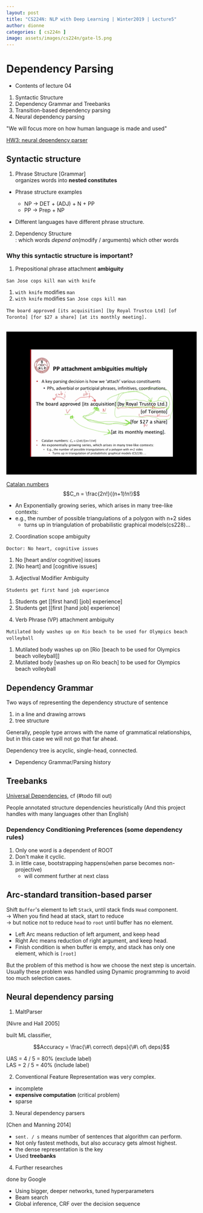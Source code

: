 ```yaml
---
layout: post
title: "CS224N: NLP with Deep Learning | Winter2019 | Lecture5"
author: dionne
categories: [ cs224n ]
image: assets/images/cs224n/gate-l5.png
---
```


# Dependency Parsing

- Contents of lecture 04

1. Syntactic Structure
2. Dependency Grammar and Treebanks
3. Transition-based dependency parsing
4. Neural dependency parsing

"We will focus more on how human language is made and used"

[HW3: neural dependency parser]()

## Syntactic structure

1) Phrase Structure [Grammar]<br/>
organizes words into **nested constitutes**

- Phrase structure examples
	- NP -> DET + (ADJ) + N + PP
	- PP -> Prep + NP

- Different languages have different phrase structure.

2) Dependency Structure
<br/>: which words *depend on*(modify / arguments) which other words

### Why this syntactic structure is important?

1) Prepositional phrase attachment **ambiguity**

`San Jose cops kill man with knife`

1. `with knife` modifies `man`
2.  `with knife` modifies `San Jose cops kill man`

`The board approved [its acquisition] [by Royal Trustco Ltd] [of Toronto] [for $27 a share] [at its monthly meeting].`
<br/>
<br/>

![](/assets/images/cs224n/l5-pp.png)

[Catalan numbers](https://en.wikipedia.org/wiki/Catalan_number) $$C_n = \frac{2n!}{(n+1)!n!}$$

- An Exponentially growing series, which arises in many tree-like contexts:
- e.g., the number of possible triangulations of a polygon with n+2 sides
	- turns up in triangulation of probabilistic graphical models(cs228)...

2) Coordination scope ambiguity

`Doctor: No heart, cognitive issues`

1. No [heart and/or cognitive] issues
2. [No heart] and [cognitive issues]

3) Adjectival Modifier Ambiguity

`Students get first hand job experience`

1. Students get [[first hand] [job] experience]
2. Students get [[first [hand job] experience]

4) Verb Phrase (VP) attachment ambiguity

`Mutilated body washes up on Rio beach to be used for Olympics beach volleyball`

1. Mutilated body washes up on [Rio [beach to be used for Olympics beach volleyball]]
2. Mutilated body [washes up on Rio beach] to be used for Olympics beach volleyball

## Dependency Grammar

Two ways of representing the dependency structure of sentence

1. in a line and drawing arrows
2. tree structure

Generally, people type arrows with the name of grammatical relationships, but in this case we will not go that far ahead.

Dependency tree is acyclic, single-head, connected.

- Dependency Grammar/Parsing history

## Treebanks

[Universal Dependencies](http://universaldependencies.org/), cf (#todo fill out)

People annotated structure dependencies heuristically (And this project handles with many languages other than English)

### Dependency Conditioning Preferences (some dependency rules)

1. Only one word is a dependent of ROOT
2. Don't make it cyclic.
3. in little case, bootstrapping happens(when parse becomes non-projective)
	- will comment further at next class

## Arc-standard transition-based parser

Shift `Buffer`'s element to left `Stack`, until stack finds `Head` component.
<br/>-> When you find head at stack, start to reduce
<br/>-> but notice not to reduce `head` to `root` until buffer has no element.

- Left Arc means reduction of left argument, and keep head
- Right Arc means reduction of right argument, and keep head.
- Finish condition is when buffer is empty, and stack has only one element, which is `[root]`


But the problem of this method is how we choose the next step is uncertain.<br/>
Usually these problem was handled using Dynamic programming to avoid too much selection cases.

## Neural dependency parsing

1) MaltParser

[Nivre and Hall 2005]

built ML classifier,

$$Accuracy = \frac{\#\ correct\ deps}{\#\ of\ deps}$$

UAS = 4 / 5 = 80% (exclude label)
<br/>LAS =  2 / 5 = 40% (include label)

2) Conventional Feature Representation was very complex.

- incomplete
- **expensive computation** (critical problem)
- sparse

3) Neural dependency parsers

[Chen and Manning 2014]

* `sent. / s` means number of sentences that algorithm can perform.
* Not only fastest methods, but also accuracy gets almost highest.
* the dense representation is the key 
* Used **treebanks**

4) Further researches

done by Google

- Using bigger, deeper networks, tuned hyperparameters
- Beam search
- Global inference, CRF over the decision sequence

